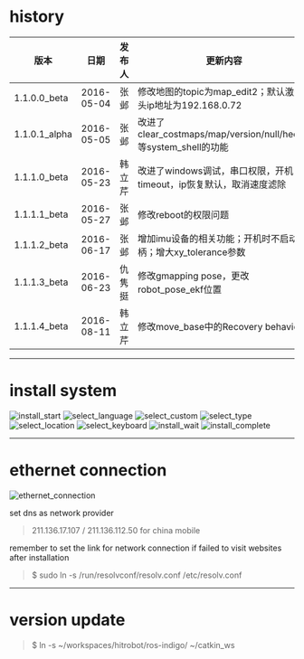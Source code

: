 # history

| 版本            | 日期            | 发布人          | 更新内容
| --------------- | --------------- | --------------- | --------------- 
| 1.1.0.0_beta    | 2016-05-04      | 张邺            | 修改地图的topic为map_edit2；默认激光头ip地址为192.168.0.72
| 1.1.0.1_alpha   | 2016-05-05      | 张邺            | 改进了clear_costmaps/map/version/null/hector等system_shell的功能
| 1.1.1.0_beta    | 2016-05-23      | 韩立芹          | 改进了windows调试，串口权限，开机timeout，ip恢复默认，取消速度滤除
| 1.1.1.1_beta    | 2016-05-27      | 张邺            | 修改reboot的权限问题
| 1.1.1.2_beta    | 2016-06-17      | 张邺            | 增加imu设备的相关功能；开机时不启动手柄；增大xy_tolerance参数
| 1.1.1.3_beta    | 2016-06-23      | 仇隽挺          | 修改gmapping pose，更改robot_pose_ekf位置
| 1.1.1.4_beta    | 2016-08-11      | 韩立芹          | 修改move_base中的Recovery behaviour.

***
# install system

![install_start](https://raw.githubusercontent.com/hitrobotgroup/release/master/img/install_start.png "install_start")
![select_language](https://raw.githubusercontent.com/hitrobotgroup/release/master/img/select_language.png "select_language")
![select_custom](https://raw.githubusercontent.com/hitrobotgroup/release/master/img/select_custom.png "select_custom")
![select_type](https://raw.githubusercontent.com/hitrobotgroup/release/master/img/select_type.png "select_type")
![select_location](https://raw.githubusercontent.com/hitrobotgroup/release/master/img/select_location.png "select_location")
![select_keyboard](https://raw.githubusercontent.com/hitrobotgroup/release/master/img/select_keyboard.png "select_keyboard")
![install_wait](https://raw.githubusercontent.com/hitrobotgroup/release/master/img/install_wait.png "install_wait")
![install_complete](https://raw.githubusercontent.com/hitrobotgroup/release/master/img/install_complete.png "install_complete")

***
# ethernet connection

![ethernet_connection](https://raw.githubusercontent.com/hitrobotgroup/release/master/img/ethernet_connection.png "ethernet_connection")

set dns as network provider 

> 211.136.17.107 / 211.136.112.50 for china mobile

remember to set the link for network connection if failed to visit websites after installation

>$ sudo ln -s /run/resolvconf/resolv.conf /etc/resolv.conf

***
# version update
>$ ln -s ~/workspaces/hitrobot/ros-indigo/ ~/catkin_ws

